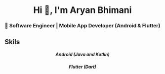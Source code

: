 <h1 align="center">Hi 👋, I'm Aryan Bhimani</h1>
<h3 align="center">🚀 Software Engineer | Mobile App Developer (Android & Flutter)</h3>

<h2>Skils</h2>
<h5 align="center">Android (Java and Kotlin)</h5> <h5 align="center">Flutter (Dart)</h5>

